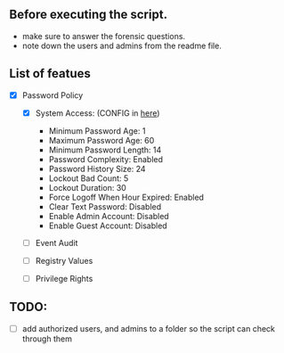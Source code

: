## Before executing the script.

- make sure to answer the forensic questions.
- note down the users and admins from the readme file.

## List of featues
- [x] Password Policy
    - [x] System Access: (CONFIG in [here](./lib//secpol/System%20Access.json))
        - Minimum Password Age: 1
        - Maximum Password Age: 60
        - Minimum Password Length: 14
        - Password Complexity: Enabled
        - Password History Size: 24
        - Lockout Bad Count: 5
        - Lockout Duration: 30
        - Force Logoff When Hour Expired: Enabled
        - Clear Text Password: Disabled
        - Enable Admin Account: Disabled
        - Enable Guest Account: Disabled
    - [ ] Event Audit
    - [ ] Registry Values
    - [ ] Privilege Rights
        

## TODO: 
- [ ] add authorized users, and admins to a folder so the script can check through them